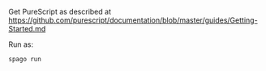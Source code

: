 Get PureScript as described at https://github.com/purescript/documentation/blob/master/guides/Getting-Started.md

Run as:
```
spago run
```
